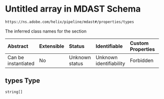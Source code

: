 # Untitled array in MDAST Schema

```txt
https://ns.adobe.com/helix/pipeline/mdast#/properties/types
```

The inferred class names for the section

| Abstract            | Extensible | Status         | Identifiable            | Custom Properties | Additional Properties | Access Restrictions | Defined In                                                     |
| :------------------ | :--------- | :------------- | :---------------------- | :---------------- | :-------------------- | :------------------ | :------------------------------------------------------------- |
| Can be instantiated | No         | Unknown status | Unknown identifiability | Forbidden         | Allowed               | none                | [mdast.schema.json*](mdast.schema.json "open original schema") |

## types Type

`string[]`
